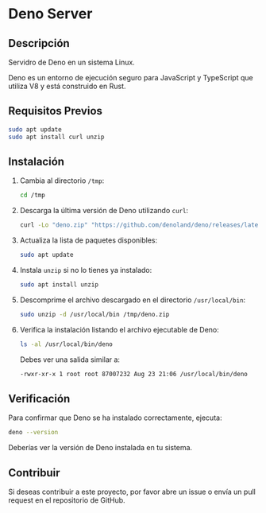 # Deno Server

## Descripción

Servidro de Deno en un sistema Linux.

Deno es un entorno de ejecución seguro para JavaScript y TypeScript que utiliza V8 y está construido en Rust.

## Requisitos Previos

```sh
sudo apt update
sudo apt install curl unzip
```

## Instalación

1. Cambia al directorio `/tmp`:

   ```sh
   cd /tmp
   ```

2. Descarga la última versión de Deno utilizando `curl`:

   ```sh
   curl -Lo "deno.zip" "https://github.com/denoland/deno/releases/latest/download/deno-x86_64-unknown-linux-gnu.zip"
   ```

3. Actualiza la lista de paquetes disponibles:

   ```sh
   sudo apt update
   ```

4. Instala `unzip` si no lo tienes ya instalado:

   ```sh
   sudo apt install unzip
   ```

5. Descomprime el archivo descargado en el directorio `/usr/local/bin`:

   ```sh
   sudo unzip -d /usr/local/bin /tmp/deno.zip
   ```

6. Verifica la instalación listando el archivo ejecutable de Deno:
   ```sh
   ls -al /usr/local/bin/deno
   ```
   Debes ver una salida similar a:
   ```sh
   -rwxr-xr-x 1 root root 87007232 Aug 23 21:06 /usr/local/bin/deno
   ```

## Verificación

Para confirmar que Deno se ha instalado correctamente, ejecuta:

```sh
deno --version
```

Deberías ver la versión de Deno instalada en tu sistema.

## Contribuir

Si deseas contribuir a este proyecto, por favor abre un issue o envía un pull request en el repositorio de GitHub.
